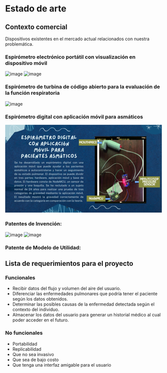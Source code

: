# Estado de arte
## Contexto comercial
Dispositivos existentes en el mercado actual relacionados con nuestra problemática.
### Espirómetro electrónico portátil con visualización en dispositivo móvil
![image](https://github.com/leomachiavello/FundBio2024-2/blob/main/Im%C3%A1genes/espir%C3%B3metro_port%C3%A1til_m%C3%B3vil.png?raw=true)
![image](https://github.com/leomachiavello/FundBio2024-2/blob/main/Im%C3%A1genes/espir%C3%B3metro_port%C3%A1til_m%C3%B3vil_2.png?raw=true)
### Espirómetro de turbina de código abierto para la evaluación de la función respiratoria
![image](https://github.com/leomachiavello/FundBio2024-2/blob/main/Im%C3%A1genes/espir%C3%B3metro_de_turbina.png?raw=true)
### Espirómetro digital con aplicación móvil para asmáticos
![image](https://github.com/leomachiavello/FundBio2024-2/blob/main/Im%C3%A1genes/espir%C3%B3metro_asma.png?raw=true)

### Patentes de Invención:
![image](https://github.com/user-attachments/assets/4037d0bf-5cd3-4a9e-8f50-8cf3255b2fca)
![image](https://github.com/user-attachments/assets/0c2530c2-c24c-483c-886b-344eacf40106)

### Patente de Modelo de Utilidad:

## Lista de requerimientos para el proyecto
### Funcionales
- Recibir datos del flujo y volumen del aire del usuario.
- Diferenciar las enfermedades pulmonares que podría tener el paciente según los datos obtenidos.
- Determinar las posibles causas de la enfermedad detectada según el contexto del individuo.
- Almacenar los datos del usuario para generar un historial médico al cual poder acceder en el futuro.
### No funcionales
- Portabilidad
- Replicabilidad
- Que no sea invasivo
- Que sea de bajo costo
- Que tenga una interfaz amigable para el usuario
